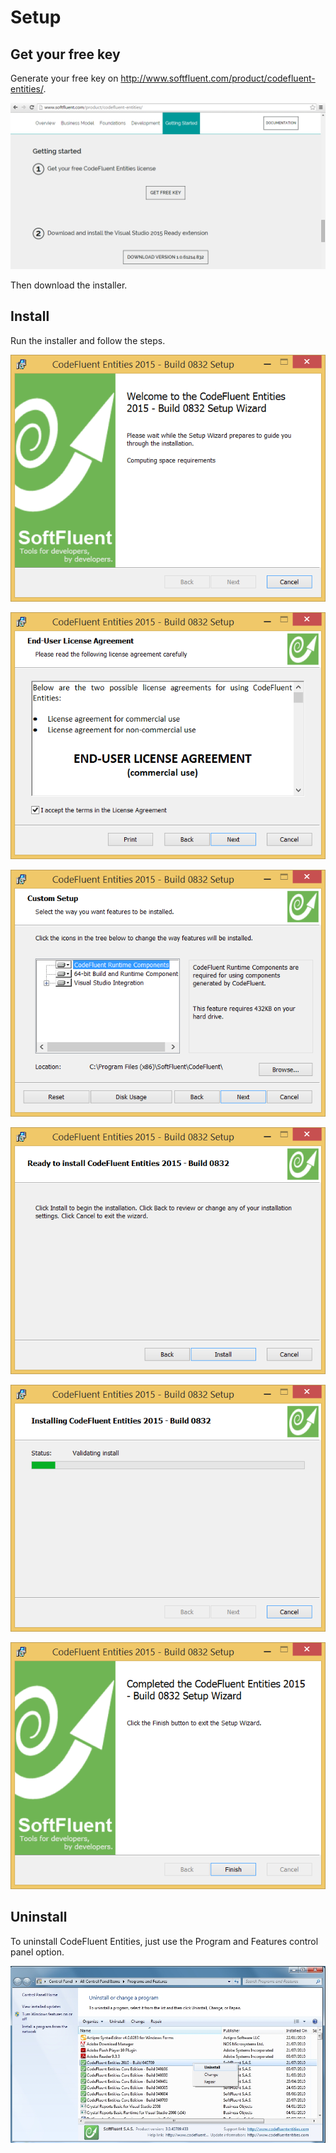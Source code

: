 # Setup

## Get your free key

Generate your free key on http://www.softfluent.com/product/codefluent-entities/.

![](img/first-setup-01.png)

Then download the installer.

## Install

Run the installer and follow the steps.

![](img/first-setup-02.png)

![](img/first-setup-03.png)

![](img/first-setup-04.png)

![](img/first-setup-05.png)

![](img/first-setup-06.png)

![](img/first-setup-07.png)

## Uninstall

To uninstall CodeFluent Entities, just use the Program and Features control panel option.

![](img/uninstall-01.jpg)